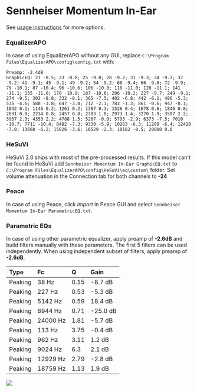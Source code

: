 # Sennheiser Momentum In-Ear
See [usage instructions](https://github.com/jaakkopasanen/AutoEq#usage) for more options.

### EqualizerAPO
In case of using EqualizerAPO without any GUI, replace `C:\Program Files\EqualizerAPO\config\config.txt`
with:
```
Preamp: -2.4dB
GraphicEQ: 21 -8.5; 23 -8.8; 25 -9.0; 28 -9.2; 31 -9.3; 34 -9.3; 37 -9.2; 41 -9.1; 45 -9.1; 49 -9.2; 54 -9.2; 60 -9.4; 66 -9.6; 72 -9.9; 79 -10.1; 87 -10.4; 96 -10.6; 106 -10.8; 116 -11.0; 128 -11.1; 141 -11.1; 155 -11.0; 170 -10.8; 187 -10.6; 206 -10.2; 227 -9.7; 249 -9.1; 274 -9.5; 302 -8.8; 332 -8.1; 365 -7.5; 402 -6.8; 442 -6.1; 486 -5.3; 535 -4.6; 588 -3.8; 647 -3.0; 712 -2.1; 783 -1.3; 861 -0.6; 947 -0.1; 1042 0.1; 1146 0.2; 1261 0.2; 1387 0.3; 1526 0.4; 1678 0.6; 1846 0.8; 2031 0.9; 2234 0.8; 2457 0.8; 2703 1.0; 2973 1.4; 3270 1.9; 3597 2.2; 3957 2.3; 4353 2.2; 4788 1.5; 5267 -0.0; 5793 -2.9; 6373 -7.5; 7010 -10.7; 7711 -10.4; 8482 -7.3; 9330 -5.9; 10263 -6.3; 11289 -6.4; 12418 -7.0; 13660 -6.2; 15026 -3.6; 16529 -2.3; 18182 -0.5; 20000 0.0
```

### HeSuVi
HeSuVi 2.0 ships with most of the pre-processed results. If this model can't be found in HeSuVi add
`Sennheiser Momentum In-Ear GraphicEQ.txt` to `C:\Program Files\EqualizerAPO\config\HeSuVi\eq\custom\` folder.
Set volume attenuation in the Connection tab for both channels to **-24**

### Peace
In case of using Peace, click *Import* in Peace GUI and select `Sennheiser Momentum In-Ear ParametricEQ.txt`.

### Parametric EQs
In case of using other parametric equalizer, apply preamp of **-2.6dB** and build filters manually
with these parameters. The first 5 filters can be used independently.
When using independent subset of filters, apply preamp of **-2.6dB**.

| Type    | Fc       |    Q | Gain     |
|:--------|:---------|:-----|:---------|
| Peaking | 38 Hz    | 0.15 | -8.7 dB  |
| Peaking | 227 Hz   | 0.53 | -5.3 dB  |
| Peaking | 5142 Hz  | 0.59 | 18.4 dB  |
| Peaking | 6944 Hz  | 0.71 | -25.0 dB |
| Peaking | 24000 Hz | 1.81 | -5.7 dB  |
| Peaking | 113 Hz   | 3.75 | -0.4 dB  |
| Peaking | 962 Hz   | 3.11 | 1.2 dB   |
| Peaking | 9024 Hz  | 6.3  | 2.1 dB   |
| Peaking | 12929 Hz | 2.79 | -2.8 dB  |
| Peaking | 18759 Hz | 1.13 | 1.9 dB   |

![](https://raw.githubusercontent.com/jaakkopasanen/AutoEq/master/results/oratory1990/usound/Sennheiser%20Momentum%20In-Ear/Sennheiser%20Momentum%20In-Ear.png)